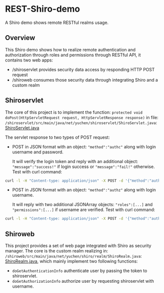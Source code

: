 # REST-Shiro-demo
A Shiro demo shows remote RESTful realms usage. 

## Overview
This Shiro demo shows how to realize remote authentication and authorization through roles and permissions through RESTful API, it contains two web apps:
- /shiroservlet provides security data access by responding HTTP POST request
- /shiroweb consumes those security data through integrating Shiro and a custom realm 

## Shiroservlet
The core of this project is to implement the function: `protected void doPost(HttpServletRequest request, HttpServletResponse response)` in file: `/shiroservlet/src/main/java/net/yuchen/shiroservlet/ShiroServlet.java`: [ShiroServlet.java](/shiroservlet/src/main/java/net/yuchen/shiroservlet/ShiroServlet.java)

The servlet response to two types of POST request:
- POST in JSON format with an object: `"method":"authc"` along with login username and password. 

    It will verify the login token and reply with an additional object: `"message":"success!"` if login success or `"message":"fail!"` otherwise.
    Test with curl command:
```bash
curl -l -H "Content-type: application/json" -X POST -d '{"method":"authc","username":"lucas","password":"123456"}' "http://localhost:8080/shiroservlet-1.0-SNAPSHOT/ShiroServlet"
```
- POST in JSON format with an object: `"method":"authz"` along with login username. 

    It will reply with two additional JSONArray objects: `"roles":[...]` and `"permissions":[...]` if username are verified.
    Test with curl command:
```bash
curl -l -H "Content-type: application/json" -X POST -d '{"method":"authz","username":"bob"}' "http://localhost:8080/shiroservlet-1.0-SNAPSHOT/ShiroServlet"
```

## Shiroweb
This project provides a set of web page integrated with Shiro as security manager. The core is the custom realm realizing in:  `/shiroweb/src/main/java/net/yuchen/shiro/realm/ShiroRealm.java`: [ShiroRealm.java](/shiroweb/src/main/java/net/yuchen/shiro/realm/ShiroRealm.java), which mainly implement two following functions:

- `doGetAuthenticationInfo` authenticate user by passing the token to shiroservlet.
- `doGetAuthorizationInfo` authorize user by requesting shiroservlet with username.
